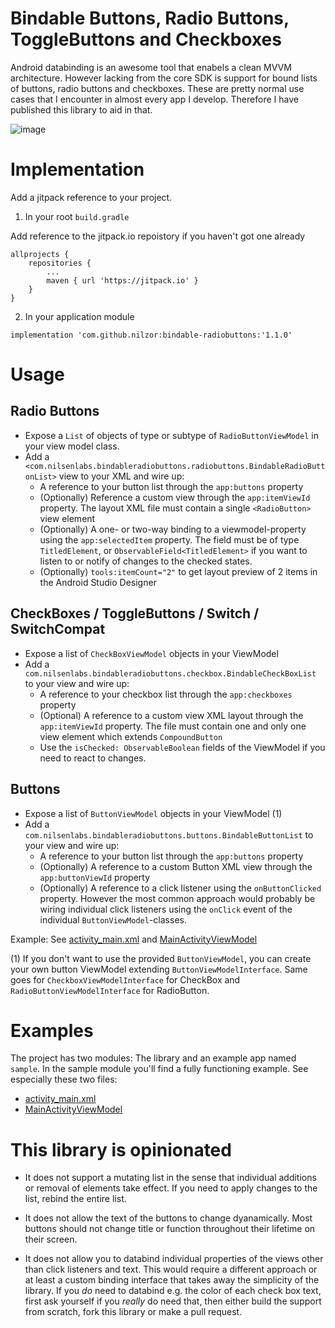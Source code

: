 # Bindable Buttons, Radio Buttons, ToggleButtons and Checkboxes  

Android databinding is an awesome tool that enabels a clean MVVM architecture. However lacking from
the core SDK is support for bound lists of buttons, radio buttons and checkboxes. These are pretty
normal use cases that I encounter in almost every app I develop. Therefore I have published this
library to aid in that.

![image](https://user-images.githubusercontent.com/990654/131549042-cb7b6fdb-c45e-4a21-9ddc-9c42c9742c1f.png)

# Implementation

Add a jitpack reference to your project.

1. In your root `build.gradle`

Add reference to the jitpack.io repoistory if you haven't got one already

```
allprojects {
    repositories {
        ...
        maven { url 'https://jitpack.io' }
    }
}
```

2. In your application module

```
implementation 'com.github.nilzor:bindable-radiobuttons:'1.1.0'
```

# Usage

## Radio Buttons

- Expose a `List` of objects of type or subtype of `RadioButtonViewModel` in your view model class. 
- Add a `<com.nilsenlabs.bindableradiobuttons.radiobuttons.BindableRadioButtonList>` view to your XML and wire up:
  - A reference to your button list through the `app:buttons` property
  - (Optionally) Reference a custom view through the `app:itemViewId` property. The layout XML file must contain a single `<RadioButton>` view element
  - (Optionally) A one- or two-way binding to a viewmodel-property using the `app:selectedItem` property. 
    The field must be of type `TitledElement`, or `ObservableField<TitledElement>` if you want to listen 
    to or notify of changes to the checked states.
  - (Optionally) `tools:itemCount="2"` to get layout preview of 2 items in the Android Studio Designer

## CheckBoxes / ToggleButtons / Switch / SwitchCompat

- Expose a list of `CheckBoxViewModel` objects in your ViewModel
- Add a `com.nilsenlabs.bindableradiobuttons.checkbox.BindableCheckBoxList` to your view and wire up:
  - A reference to your checkbox list through the `app:checkboxes` property
  - (Optional) A reference to a custom view XML layout through the `app:itemViewId` property. The file must contain one and only one view element which extends `CompoundButton`
  - Use the `isChecked: ObservableBoolean` fields of the ViewModel if you need to react to changes.

## Buttons

- Expose a list of `ButtonViewModel` objects in your ViewModel (1)   
- Add a `com.nilsenlabs.bindableradiobuttons.buttons.BindableButtonList` to your view and wire up:
  - A reference to your button list through the `app:buttons` property
  - (Optionally) A reference to a custom Button XML view through the `app:buttonViewId` property 
  - (Optionally) A reference to a click listener using the `onButtonClicked` property. However
    the most common approach would probably be wiring individual click listeners using the `onClick`
    event of the individual `ButtonViewModel`-classes.
    
Example: See [activity_main.xml](https://github.com/Nilzor/bindable-radiobuttons/blob/main/example/src/main/res/layout/activity_main.xml#L21-L28) and [MainActivityViewModel](https://github.com/Nilzor/bindable-radiobuttons/blob/main/example/src/main/java/com/nilsenlabs/bindableradiobuttons/sample/MainActivityViewModel.kt#L16-L20) 
 
(1) If you don't want to use the provided `ButtonViewModel`, you can create your own button ViewModel extending `ButtonViewModelInterface`.
 Same goes for `CheckboxViewModelInterface` for CheckBox and `RadioButtonViewModelInterface` for RadioButton. 

# Examples

The project has two modules: The library and an example app named `sample`. In the sample module you'll find
a fully functioning example. See especially these two files:

- [activity_main.xml](https://github.com/Nilzor/bindable-radiobuttons/blob/main/example/src/main/res/layout/activity_main.xml)
- [MainActivityViewModel](https://github.com/Nilzor/bindable-radiobuttons/blob/main/example/src/main/java/com/nilsenlabs/bindableradiobuttons/sample/MainActivityViewModel.kt)

# This library is opinionated

- It does not support a mutating list in the sense that individual additions or removal of elements
  take effect. If you need to apply changes to the list, rebind the entire list. 
  
- It does not allow the text of the buttons to change dyanamically. Most buttons should not
change title or function throughout their lifetime on their screen.
  
- It does not allow you to databind individual properties of the views other than click listeners and text.
  This would require a different approach or at least a custom binding interface that 
  takes away the simplicity of the library. If you _do_ need to databind e.g. the color of each check box text, 
  first ask yourself if you _really_ do need that, then either build the support from scratch, fork this
  library or make a pull request. 

